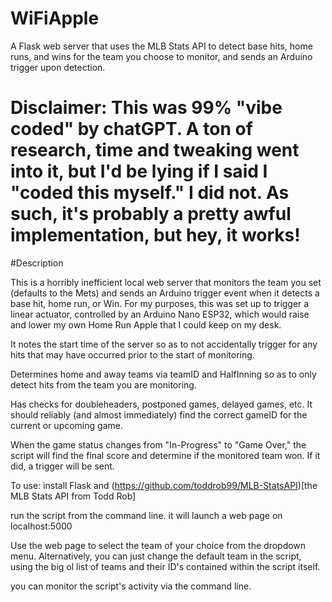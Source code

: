 # WiFiApple

A Flask web server that uses the MLB Stats API to detect base hits, home runs, and wins for the team you choose to monitor, and sends an Arduino trigger upon detection. 


# Disclaimer: This was 99% "vibe coded" by chatGPT. A ton of research, time and tweaking went into it, but I'd be lying if I said I "coded this myself." I did not. As such, it's probably a pretty awful implementation, but hey, it works!


#Description

This is a horribly inefficient local web server that monitors the team you set (defaults to the Mets) and sends an Arduino trigger event when it detects a base hit, home run, or Win. For my purposes, this was set up to trigger a linear actuator, controlled by an Arduino Nano ESP32, which would raise and lower my own Home Run Apple that I could keep on my desk. 

It notes the start time of the server so as to not accidentally trigger for any hits that may have occurred prior to the start of monitoring.

Determines home and away teams via teamID and HalfInning so as to only detect hits from the team you are monitoring.

Has checks for doubleheaders, postponed games, delayed games, etc. It should reliably (and almost immediately) find the correct gameID for the current or upcoming game.

When the game status changes from "In-Progress" to "Game Over," the script will find the final score and determine if the monitored team won. If it did, a trigger will be sent. 


To use: install Flask and (https://github.com/toddrob99/MLB-StatsAPI)[the MLB Stats API from Todd Rob]

run the script from the command line. it will launch a web page on localhost:5000

Use the web page to select the team of your choice from the dropdown menu. Alternatively, you can just change the default team in the script, using the big ol list of teams and their ID's contained within the script itself. 

you can monitor the script's activity via the command line. 
